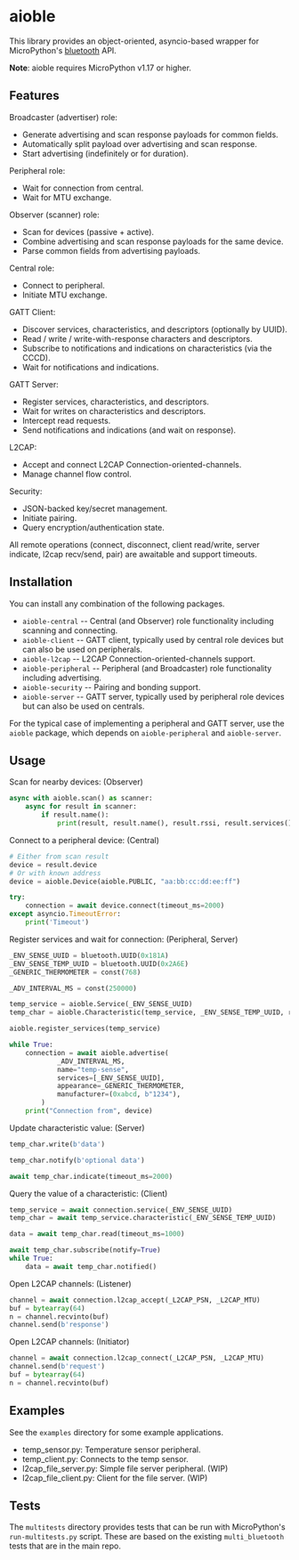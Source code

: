 aioble
======

This library provides an object-oriented, asyncio-based wrapper for MicroPython's
[bluetooth](https://docs.micropython.org/en/latest/library/bluetooth.html) API.

**Note**: aioble requires MicroPython v1.17 or higher.

Features
--------

Broadcaster (advertiser) role:
* Generate advertising and scan response payloads for common fields.
* Automatically split payload over advertising and scan response.
* Start advertising (indefinitely or for duration).

Peripheral role:
* Wait for connection from central.
* Wait for MTU exchange.

Observer (scanner) role:
* Scan for devices (passive + active).
* Combine advertising and scan response payloads for the same device.
* Parse common fields from advertising payloads.

Central role:
* Connect to peripheral.
* Initiate MTU exchange.

GATT Client:
* Discover services, characteristics, and descriptors (optionally by UUID).
* Read / write / write-with-response characters and descriptors.
* Subscribe to notifications and indications on characteristics (via the CCCD).
* Wait for notifications and indications.

GATT Server:
* Register services, characteristics, and descriptors.
* Wait for writes on characteristics and descriptors.
* Intercept read requests.
* Send notifications and indications (and wait on response).

L2CAP:
* Accept and connect L2CAP Connection-oriented-channels.
* Manage channel flow control.

Security:
* JSON-backed key/secret management.
* Initiate pairing.
* Query encryption/authentication state.

All remote operations (connect, disconnect, client read/write, server indicate, l2cap recv/send, pair) are awaitable and support timeouts.

Installation
------------

You can install any combination of the following packages.
- `aioble-central` -- Central (and Observer) role functionality including
  scanning and connecting.
- `aioble-client` -- GATT client, typically used by central role devices but
  can also be used on peripherals.
- `aioble-l2cap` -- L2CAP Connection-oriented-channels support.
- `aioble-peripheral` -- Peripheral (and Broadcaster) role functionality
  including advertising.
- `aioble-security` -- Pairing and bonding support.
- `aioble-server` -- GATT server, typically used by peripheral role devices
  but can also be used on centrals.

For the typical case of implementing a peripheral and GATT server, use the `aioble` package, which
depends on `aioble-peripheral` and `aioble-server`.

Usage
-----

Scan for nearby devices: (Observer)

```py
async with aioble.scan() as scanner:
    async for result in scanner:
        if result.name():
            print(result, result.name(), result.rssi, result.services())
```

Connect to a peripheral device: (Central)

```py
# Either from scan result
device = result.device
# Or with known address
device = aioble.Device(aioble.PUBLIC, "aa:bb:cc:dd:ee:ff")

try:
    connection = await device.connect(timeout_ms=2000)
except asyncio.TimeoutError:
    print('Timeout')
```

Register services and wait for connection: (Peripheral, Server)

```py
_ENV_SENSE_UUID = bluetooth.UUID(0x181A)
_ENV_SENSE_TEMP_UUID = bluetooth.UUID(0x2A6E)
_GENERIC_THERMOMETER = const(768)

_ADV_INTERVAL_MS = const(250000)

temp_service = aioble.Service(_ENV_SENSE_UUID)
temp_char = aioble.Characteristic(temp_service, _ENV_SENSE_TEMP_UUID, read=True, notify=True)

aioble.register_services(temp_service)

while True:
    connection = await aioble.advertise(
            _ADV_INTERVAL_MS,
            name="temp-sense",
            services=[_ENV_SENSE_UUID],
            appearance=_GENERIC_THERMOMETER,
            manufacturer=(0xabcd, b"1234"),
        )
    print("Connection from", device)
```

Update characteristic value: (Server)

```py
temp_char.write(b'data')

temp_char.notify(b'optional data')

await temp_char.indicate(timeout_ms=2000)
```

Query the value of a characteristic: (Client)

```py
temp_service = await connection.service(_ENV_SENSE_UUID)
temp_char = await temp_service.characteristic(_ENV_SENSE_TEMP_UUID)

data = await temp_char.read(timeout_ms=1000)

await temp_char.subscribe(notify=True)
while True:
    data = await temp_char.notified()
```

Open L2CAP channels: (Listener)

```py
channel = await connection.l2cap_accept(_L2CAP_PSN, _L2CAP_MTU)
buf = bytearray(64)
n = channel.recvinto(buf)
channel.send(b'response')
```

Open L2CAP channels: (Initiator)

```py
channel = await connection.l2cap_connect(_L2CAP_PSN, _L2CAP_MTU)
channel.send(b'request')
buf = bytearray(64)
n = channel.recvinto(buf)
```


Examples
--------

See the `examples` directory for some example applications.

* temp_sensor.py: Temperature sensor peripheral.
* temp_client.py: Connects to the temp sensor.
* l2cap_file_server.py: Simple file server peripheral. (WIP)
* l2cap_file_client.py: Client for the file server. (WIP)

Tests
-----

The `multitests` directory provides tests that can be run with MicroPython's `run-multitests.py` script. These are based on the existing `multi_bluetooth` tests that are in the main repo.
